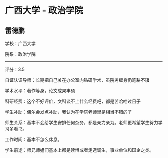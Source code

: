 # 广西大学 - 政治学院

## 雷德鹏

学校：广西大学

院系：政治学院

* * *

评分：3.5

自证认识导师：长期把自己关在办公室内钻研学术，虽院务缠身仍笔耕不辍

学术水平：著作等身，论文成果丰硕

科研经费：这个不好评价，文科谈不上什么经费吧，都是苦哈哈过日子

学生补助：偶尔会发点补助，我认为在学院老师里是相当不错的了

师生关系：基本不会给学生安排任何杂务，都是亲力亲为。老师更希望学生努力学习多看书。

工作时间：基本不怎么休息。

学生前途：师兄师姐们基本上都是读博或者走选调生，事业单位和国企之类。